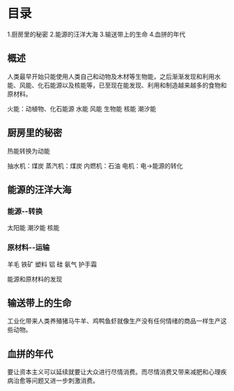 # 目录
1.厨房里的秘密
2.能源的汪洋大海
3.输送带上的生命
4.血拼的年代


## 概述
人类最早开始只能使用人类自己和动物及木材等生物能，之后渐渐发现和利用水能、风能、化石能源以及核能等，已至现在能发现、利用和制造越来越多的食物和原材料。

火能：动植物、化石能源
水能
风能
生物能
核能
潮汐能

## 厨房里的秘密
热能转换为动能

抽水机：煤炭
蒸汽机：煤炭
内燃机：石油
电机：电->能源的转化

## 能源的汪洋大海
### 能源--转换
太阳能
潮汐能
核能

### 原材料--运输
羊毛
铁矿
塑料
铝
硅
氨气
护手霜

能源和原材料的发现

## 输送带上的生命
工业化带来人类养殖猪马牛羊、鸡鸭鱼虾就像生产没有任何情绪的商品一样生产这些动物。

## 血拼的年代
要让资本主义可以延续就要让大众进行尽情消费。而尽情消费又带来减肥和心理疾病治愈等问题又进一步刺激消费。


